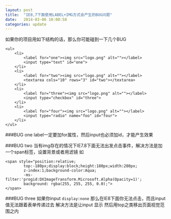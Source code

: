 ```yaml
---
layout: post
title:  "IE8,7下面使用LABEL+IMG方式会产生的BUG问题"
date:   2014-03-06 10:00:58
categories: update
---
```


如果你的项目用如下结构的话，那么你可能碰到一下几个BUG

```
<ul>
    <li>
        <label for="one"><img src="logo.png" alt=""></label>
        <input type="text" id="one">
    </li>
    <li>
        <label for="two"><img src="logo.png" alt=""></label>
        <textarea cols="10" rows="3" id="two"></textarea>
    </li>
    <li>
        <label for="three"><img src="logo.png" alt=""></label>
        <input type="checkbox" id="three">
    </li>
    <li>
        <label for="four"><img src="logo.png" alt=""></label>
        <input type="radio" name="foo" id="four">
    </li>
</ul>
```

###BUG one
label一定要加for属性，然后input也必须加id，才能产生效果

###BUG two
当有img存在的情况下IE7.8下面无法出发点击事件，解决方法是加一个span标签，设置背景或者用滤镜
如

```
<span style="position:relative;
        top:-180px;display:block;height:180px;width:280px;
        z-index:1;background-color:Aqua;
        -ms-filter:'progid:DXImageTransform.Microsoft.Alpha(Opacity=1)';
        background: rgba(255, 255, 255, 0.0);">
</span>
```

###BUG three
如果你input ```display:none``` 那么在IE8下面你无法点击，而且input值无法跟着表单传递过去
解决方法是让input 显示 然后用top之类移出页面视觉范围之内
